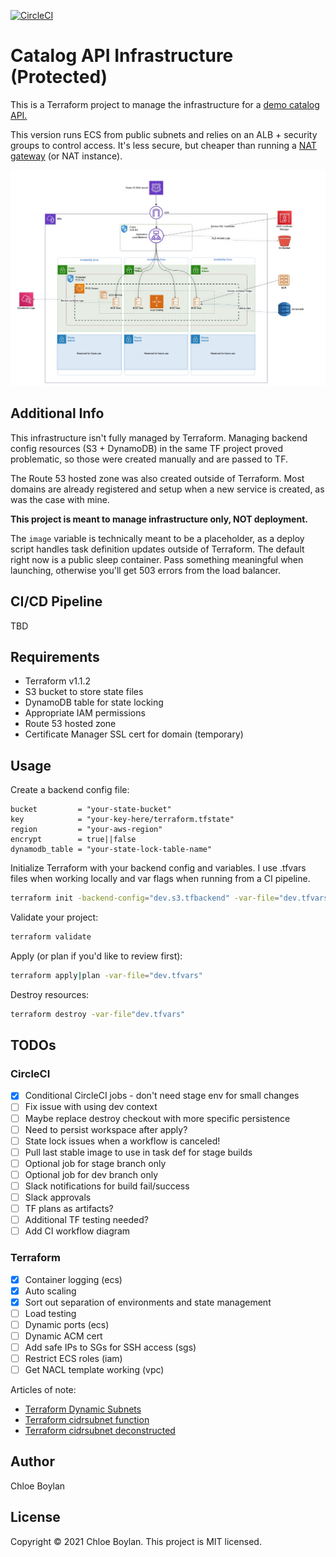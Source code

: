 [![CircleCI](https://circleci.com/gh/animaldna/catalog-api-tf-public/tree/master.svg?style=shield&circle-token=be30bbdc1c9a1555367c5736e490eac00aa7f37e)](https://circleci.com/gh/animaldna/catalog-api-tf-public/tree/master)

# Catalog API Infrastructure (Protected)
This is a Terraform project to manage the infrastructure for a [demo catalog API.](https://github.com/animaldna/catalog-api)

This version runs ECS from public subnets and relies on an ALB + security groups to control access. It's less secure, but cheaper than running a [NAT gateway](https://docs.aws.amazon.com/vpc/latest/userguide/vpc-nat-gateway.html) (or NAT instance).

<!-- The private version is [available in this repo ]()(coming soon).-->

![Public ECS architecture](./catalog_api_infra_public.jpg)

## Additional Info
This infrastructure isn't fully managed by Terraform. Managing backend config resources (S3 + DynamoDB) in the same TF project proved problematic, so those were created manually and are passed to TF.

The Route 53 hosted zone was also created outside of Terraform. Most domains are already registered and setup when a new service is created, as was the case with mine.

**This project is meant to manage infrastructure only, NOT deployment.** 

The `image` variable is technically meant to be a placeholder, as a deploy script handles task definition updates outside of Terraform. <!--[You can read more about this setup here ]()(coming soon).--> The default right now is a public sleep container. Pass something meaningful when launching, otherwise you'll get 503 errors from the load balancer.


## CI/CD Pipeline
TBD

## Requirements
- Terraform v1.1.2
- S3 bucket to store state files
- DynamoDB table for state locking
- Appropriate IAM permissions
- Route 53 hosted zone
- Certificate Manager SSL cert for domain (temporary)

## Usage
Create a backend config file:
```
bucket         = "your-state-bucket"
key            = "your-key-here/terraform.tfstate"
region         = "your-aws-region"
encrypt        = true||false
dynamodb_table = "your-state-lock-table-name"
```

Initialize Terraform with your backend config and variables. I use .tfvars files when working locally and var flags when running from a CI pipeline.

```sh
terraform init -backend-config="dev.s3.tfbackend" -var-file="dev.tfvars"
```

Validate your project:

```sh
terraform validate
```

Apply (or plan if you'd like to review first):
```sh
terraform apply|plan -var-file="dev.tfvars"
```

Destroy resources:
```sh
terraform destroy -var-file"dev.tfvars"
```


## TODOs
### CircleCI
- [x] Conditional CircleCI jobs - don't need stage env for small changes
- [ ] Fix issue with using dev context
- [ ] Maybe replace destroy checkout with more specific persistence
- [ ] Need to persist workspace after apply?
- [ ] State lock issues when a workflow is canceled!
- [ ] Pull last stable image to use in task def for stage builds
- [ ] Optional job for stage branch only
- [ ] Optional job for dev branch only
- [ ] Slack notifications for build fail/success
- [ ] Slack approvals
- [ ] TF plans as artifacts?
- [ ] Additional TF testing needed?
- [ ] Add CI workflow diagram
### Terraform
- [x] Container logging (ecs)
- [x] Auto scaling
- [x] Sort out separation of environments and state management
- [ ] Load testing
- [ ] Dynamic ports (ecs)
- [ ] Dynamic ACM cert
- [ ] Add safe IPs to SGs for SSH access (sgs)
- [ ] Restrict ECS roles (iam)
- [ ] Get NACL template working (vpc)

Articles of note: 
- [Terraform Dynamic Subnets](https://medium.com/prodopsio/terraform-aws-dynamic-subnets-455619dd1977)
- [Terraform cidrsubnet function](https://www.terraform.io/language/functions/cidrsubnet)
- [Terraform cidrsubnet deconstructed](http://blog.itsjustcode.net/blog/2017/11/18/terraform-cidrsubnet-deconstructed/)

## Author
Chloe Boylan

## License
Copyright © 2021 Chloe Boylan.
This project is MIT licensed.
